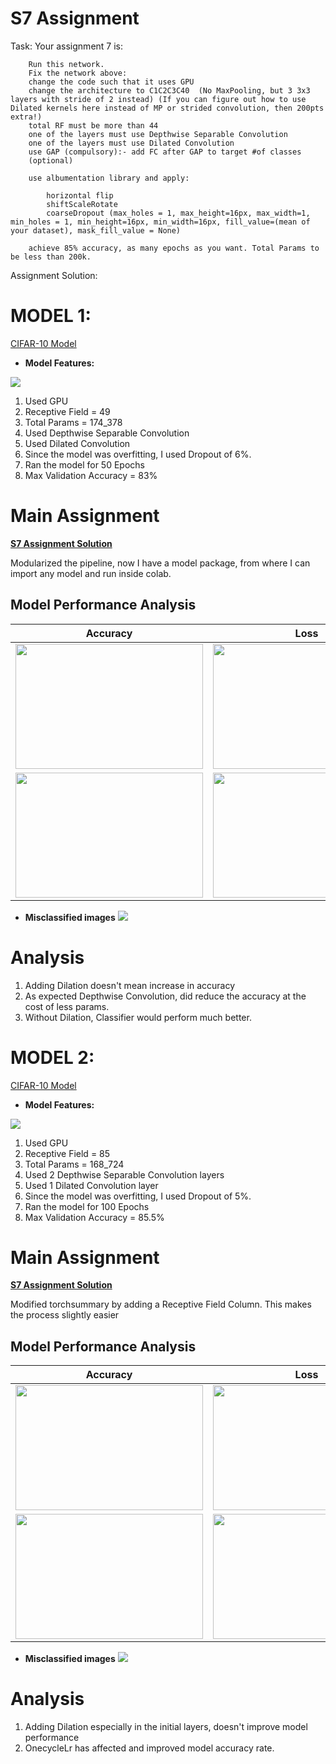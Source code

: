 # S7 Assignment

Task: Your assignment 7 is:

        Run this network.
        Fix the network above:
        change the code such that it uses GPU
        change the architecture to C1C2C3C40  (No MaxPooling, but 3 3x3 layers with stride of 2 instead) (If you can figure out how to use Dilated kernels here instead of MP or strided convolution, then 200pts extra!)
        total RF must be more than 44
        one of the layers must use Depthwise Separable Convolution
        one of the layers must use Dilated Convolution
        use GAP (compulsory):- add FC after GAP to target #of classes 
        (optional)

        use albumentation library and apply:
        
            horizontal flip
            shiftScaleRotate
            coarseDropout (max_holes = 1, max_height=16px, max_width=1, min_holes = 1, min_height=16px, min_width=16px, fill_value=(mean of your dataset), mask_fill_value = None)

        achieve 85% accuracy, as many epochs as you want. Total Params to be less than 200k. 
        
Assignment Solution: 

# MODEL 1:

[CIFAR-10 Model](https://github.com/Gilf641/EVA-6/blob/main/Assignments/S7/S7_Assignment.ipynb)
        
        
* **Model Features:**

![](assets/modelsummary.png)

1. Used GPU
2. Receptive Field = 49
3. Total Params = 174_378
3. Used Depthwise Separable Convolution
4. Used Dilated Convolution
5. Since the model was overfitting, I used Dropout of 6%.
6. Ran the model for 50 Epochs
7. Max Validation Accuracy = 83%

# Main Assignment


**[S7 Assignment Solution](Assignments/S7/S7_Assignment.ipynb)**

Modularized the pipeline, now I have a model package, from where I can import any model and run inside colab. 


## Model Performance Analysis



|Accuracy| Loss|
|-------------------------|-------------------------|
|<img width ="300" src="assets/trainacc.png" height="200">|<img width = "300" src="assets/trainloss.png" height="200">|
|<img width ="300" src="assets/testacc.png" height="200">|<img width = "300" src="assets/testloss.png" height="200">|



* **Misclassified images**
![](assets/misc_.png)





# Analysis

1. Adding Dilation doesn't mean increase in accuracy
2. As expected Depthwise Convolution, did reduce the accuracy at the cost of less params.
3. Without Dilation, Classifier would perform much better. 


# MODEL 2:

[CIFAR-10 Model](https://github.com/Gilf641/EVA-6/blob/master/Assignments/S7/S7_Assignment(168k_RF85).ipynb)
        
        
* **Model Features:**

![](assets/net2/updated_summary.png)

1. Used GPU
2. Receptive Field = 85
3. Total Params = 168_724
3. Used 2 Depthwise Separable Convolution layers
4. Used 1 Dilated Convolution layer
5. Since the model was overfitting, I used Dropout of 5%.
6. Ran the model for 100 Epochs
7. Max Validation Accuracy = 85.5%

# Main Assignment


**[S7 Assignment Solution](https://github.com/Gilf641/EVA-6/blob/master/Assignments/S7/S7_Assignment(168k_RF85).ipynb)**

Modified torchsummary by adding a Receptive Field Column. This makes the process slightly easier


## Model Performance Analysis



|Accuracy| Loss|
|-------------------------|-------------------------|
|<img width ="300" src="assets/net2/trainacc.png" height="200">|<img width = "300" src="assets/net2/trainloss.png" height="200">|
|<img width ="300" src="assets/net2/testacc.png" height="200">|<img width = "300" src="assets/net2/testloss.png" height="200">|



* **Misclassified images**
![](assets/net2/misc_.png)





# Analysis

1. Adding Dilation especially in the initial layers, doesn't improve model performance
2. OnecycleLr has affected and improved model accuracy rate.
